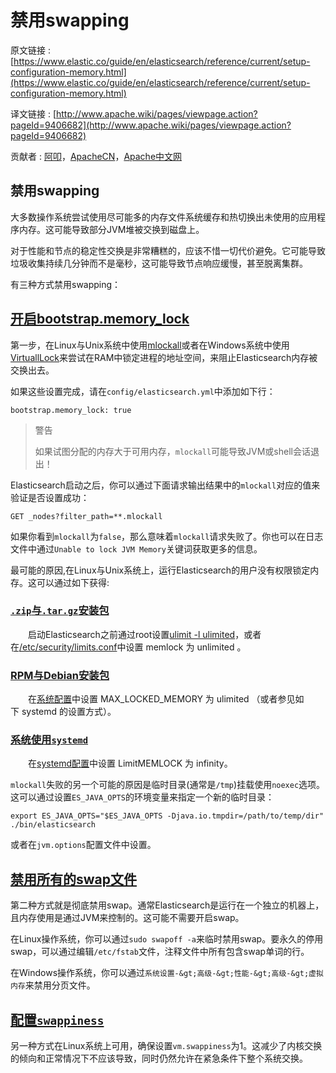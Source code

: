 # 禁用swapping

原文链接 : [https://www.elastic.co/guide/en/elasticsearch/reference/current/setup-configuration-memory.html](https://www.elastic.co/guide/en/elasticsearch/reference/current/setup-configuration-memory.html)

译文链接 : [http://www.apache.wiki/pages/viewpage.action?pageId=9406682](http://www.apache.wiki/pages/viewpage.action?pageId=9406682)

贡献者 : [阿叩](/display/~luanqing)，[ApacheCN](/display/~apachecn)，[Apache中文网](/display/~apachechina)

## 禁用swapping

大多数操作系统尝试使用尽可能多的内存文件系统缓存和热切换出未使用的应用程序内存。这可能导致部分JVM堆被交换到磁盘上。

对于性能和节点的稳定性交换是非常糟糕的，应该不惜一切代价避免。它可能导致垃圾收集持续几分钟而不是毫秒，这可能导致节点响应缓慢，甚至脱离集群。

有三种方式禁用swapping：

## [开启bootstrap.memory_lock](https://github.com/aqlu/elasticsearch-reference-cn/blob/master/Setup_Elasticsearch/Important_System_Configuration/Disable_swapping.md#开启bootstrapmemory_lock)

第一步，在Linux与Unix系统中使用[mlockall](http://opengroup.org/onlinepubs/007908799/xsh/mlockall.html)或者在Windows系统中使用[VirtuallLock](https://msdn.microsoft.com/en-us/library/windows/desktop/aa366895%28v=vs.85%29.aspx)来尝试在RAM中锁定进程的地址空间，来阻止Elasticsearch内存被交换出去。

如果这些设置完成，请在`config/elasticsearch.yml`中添加如下行：

```source-yaml
bootstrap.memory_lock: true
```

> 警告
> 
> 如果试图分配的内存大于可用内存，`mlockall`可能导致JVM或shell会话退出！

Elasticsearch启动之后，你可以通过下面请求输出结果中的`mlockall`对应的值来验证是否设置成功：

```source-js
GET _nodes?filter_path=**.mlockall
```

如果你看到`mlockall`为`false`，那么意味着`mlockall`请求失败了。你也可以在日志文件中通过`Unable to lock JVM Memory`关键词获取更多的信息。

最可能的原因,在Linux与Unix系统上，运行Elasticsearch的用户没有权限锁定内存。这可以通过如下获得:

### [`.zip`与`.tar.gz`安装包](https://github.com/aqlu/elasticsearch-reference-cn/blob/master/Setup_Elasticsearch/Important_System_Configuration/Disable_swapping.md#zip与targz安装包)

  启动Elasticsearch之前通过root设置[ulimit -l ulimited](https://github.com/aqlu/elasticsearch-reference-cn/blob/master/Setup_Elasticsearch/Important_System_Configuration/Configuring_system_settings.md#ulimit)，或者在[/etc/security/limits.conf](https://github.com/aqlu/elasticsearch-reference-cn/blob/master/Setup_Elasticsearch/Important_System_Configuration/Configuring_system_settings.md#limits.conf)中设置 memlock 为 unlimited 。

### [RPM与Debian安装包](https://github.com/aqlu/elasticsearch-reference-cn/blob/master/Setup_Elasticsearch/Important_System_Configuration/Disable_swapping.md#rpm与debian安装包)

  在[系统配置](https://github.com/aqlu/elasticsearch-reference-cn/blob/master/Setup_Elasticsearch/Important_System_Configuration/Configuring_system_settings.md#sysconfig)中设置 MAX_LOCKED_MEMORY 为 ulimited （或者参见如下 systemd 的设置方式）。

### [系统使用`systemd`](https://github.com/aqlu/elasticsearch-reference-cn/blob/master/Setup_Elasticsearch/Important_System_Configuration/Disable_swapping.md#系统使用systemd)

  在[systemd配置](https://github.com/aqlu/elasticsearch-reference-cn/blob/master/Setup_Elasticsearch/Important_System_Configuration/Configuring_system_settings.md#systemd)中设置 LimitMEMLOCK 为 infinity。

`mlockall`失败的另一个可能的原因是临时目录(通常是`/tmp`)挂载使用`noexec`选项。这可以通过设置`ES_JAVA_OPTS`的环境变量来指定一个新的临时目录：

```source-shell
export ES_JAVA_OPTS="$ES_JAVA_OPTS -Djava.io.tmpdir=/path/to/temp/dir"
./bin/elasticsearch
```

或者在`jvm.options`配置文件中设置。

## [禁用所有的swap文件](https://github.com/aqlu/elasticsearch-reference-cn/blob/master/Setup_Elasticsearch/Important_System_Configuration/Disable_swapping.md#禁用所有的swap文件)

第二种方式就是彻底禁用swap。通常Elasticsearch是运行在一个独立的机器上，且内存使用是通过JVM来控制的。这可能不需要开启swap。

在Linux操作系统，你可以通过`sudo swapoff -a`来临时禁用swap。要永久的停用swap，可以通过编辑`/etc/fstab`文件，注释文件中所有包含swap单词的行。

在Windows操作系统，你可以通过`系统设置-&gt;高级-&gt;性能-&gt;高级-&gt;虚拟内存`来禁用分页文件。

## [配置`swappiness`](https://github.com/aqlu/elasticsearch-reference-cn/blob/master/Setup_Elasticsearch/Important_System_Configuration/Disable_swapping.md#配置swappiness)

另一种方式在Linux系统上可用，确保设置`vm.swappiness`为1。这减少了内核交换的倾向和正常情况下不应该导致，同时仍然允许在紧急条件下整个系统交换。
